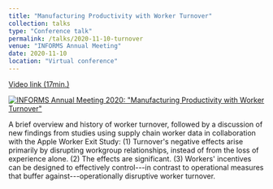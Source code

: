 ```yaml
---
title: "Manufacturing Productivity with Worker Turnover"
collection: talks
type: "Conference talk"
permalink: /talks/2020-11-10-turnover
venue: "INFORMS Annual Meeting"
date: 2020-11-10
location: "Virtual conference"
---
```


[Video link (17min.)](https://vimeo.com/483399116)

[![INFORMS Annual Meeting 2020: "Manufacturing Productivity with Worker Turnover"](https://i.imgur.com/5M3KoOL.png)](https://vimeo.com/483399116)

A brief overview and history of worker turnover, followed by a discussion of new findings from studies using supply chain worker data in collaboration with the Apple Worker Exit Study: (1) Turnover's negative effects arise primarily by disrupting workgroup relationships, instead of from the loss of experience alone. (2) The effects are significant. (3) Workers' incentives can be designed to effectively control---in contrast to operational measures that buffer against---operationally disruptive worker turnover.
